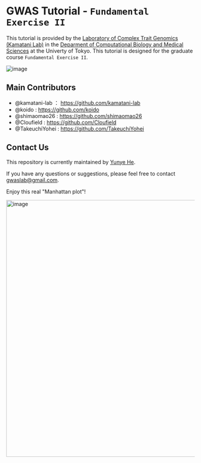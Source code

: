 # GWAS Tutorial - `Fundamental Exercise II`

This tutorial is provided by the [Laboratory of Complex Trait Genomics (Kamatani Lab)](https://sites.google.com/edu.k.u-tokyo.ac.jp/kamatanilab/) in the [Deparment of Computational Biology and Medical Sciences](https://www.cbms.k.u-tokyo.ac.jp/english/index.html) at the Univerty of Tokyo. This tutorial is designed for the graduate course `Fundamental Exercise II`.

 ![image](https://user-images.githubusercontent.com/40289485/211962816-5f367b28-f136-468f-8d41-0bffff54481f.png)
 
## Main Contributors
- @kamatani-lab ： https://github.com/kamatani-lab
- @koido : https://github.com/koido
- @shimaomao26 : https://github.com/shimaomao26
- @Cloufield : https://github.com/Cloufield
- @TakeuchiYohei : https://github.com/TakeuchiYohei

## Contact Us
This repository is currently maintained by [Yunye He](https://github.com/Cloufield). 

If you have any questions or suggestions, please feel free to contact [gwaslab@gmail.com](mailto:gwaslab@gmail.com).

Enjoy this real "Manhattan plot"!

<img width="686" alt="image" src="https://user-images.githubusercontent.com/40289485/209780549-54a24fdd-485b-4875-8f40-d6812eb644fe.png">
 
